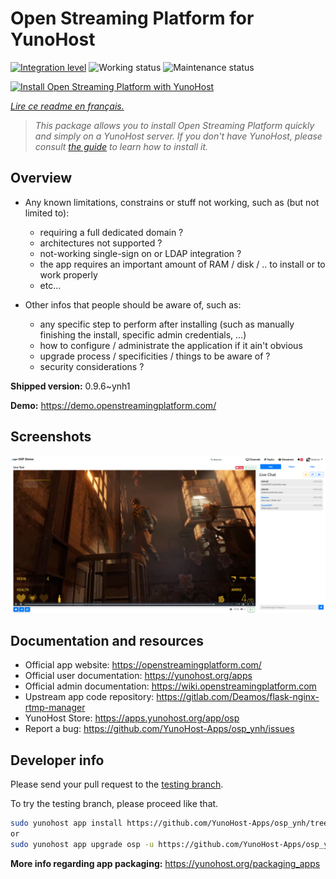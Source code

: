 <!--
N.B.: This README was automatically generated by https://github.com/YunoHost/apps/tree/master/tools/README-generator
It shall NOT be edited by hand.
-->

# Open Streaming Platform for YunoHost

[![Integration level](https://dash.yunohost.org/integration/osp.svg)](https://dash.yunohost.org/appci/app/osp) ![Working status](https://ci-apps.yunohost.org/ci/badges/osp.status.svg) ![Maintenance status](https://ci-apps.yunohost.org/ci/badges/osp.maintain.svg)

[![Install Open Streaming Platform with YunoHost](https://install-app.yunohost.org/install-with-yunohost.svg)](https://install-app.yunohost.org/?app=osp)

*[Lire ce readme en français.](./README_fr.md)*

> *This package allows you to install Open Streaming Platform quickly and simply on a YunoHost server.
If you don't have YunoHost, please consult [the guide](https://yunohost.org/#/install) to learn how to install it.*

## Overview

* Any known limitations, constrains or stuff not working, such as (but not limited to):
    * requiring a full dedicated domain ?
    * architectures not supported ?
    * not-working single-sign on or LDAP integration ?
    * the app requires an important amount of RAM / disk / .. to install or to work properly
    * etc...

* Other infos that people should be aware of, such as:
    * any specific step to perform after installing (such as manually finishing the install, specific admin credentials, ...)
    * how to configure / administrate the application if it ain't obvious
    * upgrade process / specificities / things to be aware of ?
    * security considerations ?


**Shipped version:** 0.9.6~ynh1

**Demo:** https://demo.openstreamingplatform.com/

## Screenshots

![Screenshot of Open Streaming Platform](./doc/screenshots/screenshot.png)

## Documentation and resources

* Official app website: <https://openstreamingplatform.com/>
* Official user documentation: <https://yunohost.org/apps>
* Official admin documentation: <https://wiki.openstreamingplatform.com>
* Upstream app code repository: <https://gitlab.com/Deamos/flask-nginx-rtmp-manager>
* YunoHost Store: <https://apps.yunohost.org/app/osp>
* Report a bug: <https://github.com/YunoHost-Apps/osp_ynh/issues>

## Developer info

Please send your pull request to the [testing branch](https://github.com/YunoHost-Apps/osp_ynh/tree/testing).

To try the testing branch, please proceed like that.

``` bash
sudo yunohost app install https://github.com/YunoHost-Apps/osp_ynh/tree/testing --debug
or
sudo yunohost app upgrade osp -u https://github.com/YunoHost-Apps/osp_ynh/tree/testing --debug
```

**More info regarding app packaging:** <https://yunohost.org/packaging_apps>
